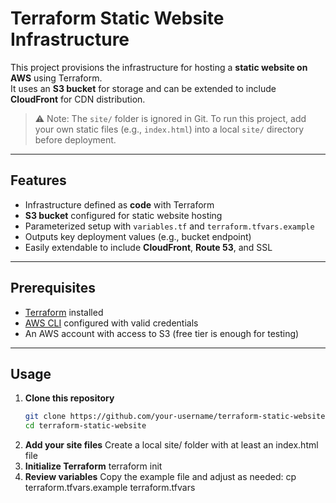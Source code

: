 # Terraform Static Website Infrastructure

This project provisions the infrastructure for hosting a **static website on AWS** using Terraform.  
It uses an **S3 bucket** for storage and can be extended to include **CloudFront** for CDN distribution.  

> ⚠️ Note: The `site/` folder is ignored in Git. To run this project, add your own static files (e.g., `index.html`) into a local `site/` directory before deployment.

---

## Features

- Infrastructure defined as **code** with Terraform
- **S3 bucket** configured for static website hosting
- Parameterized setup with `variables.tf` and `terraform.tfvars.example`
- Outputs key deployment values (e.g., bucket endpoint)
- Easily extendable to include **CloudFront**, **Route 53**, and SSL

---

## Prerequisites

- [Terraform](https://www.terraform.io/downloads) installed
- [AWS CLI](https://docs.aws.amazon.com/cli/) configured with valid credentials
- An AWS account with access to S3 (free tier is enough for testing)

---

## Usage

1. **Clone this repository**
   ```bash
   git clone https://github.com/your-username/terraform-static-website.git
   cd terraform-static-website
2. **Add your site files**
   Create a local site/ folder with at least an index.html file
3. **Initialize Terraform**
   terraform init
4. **Review variables**
  Copy the example file and adjust as needed:
  cp terraform.tfvars.example terraform.tfvars
